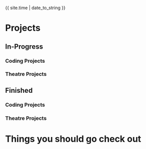 {{ site.time | date_to_string }}

# Projects

## In-Progress

### Coding Projects

### Theatre Projects

## Finished

### Coding Projects

### Theatre Projects

# Things you should go check out

